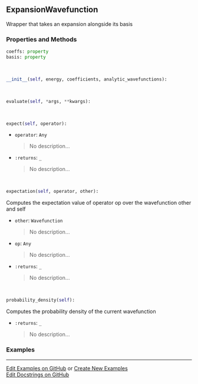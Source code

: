 ## <a id="Psience.BasisReps.Wavefunctions.ExpansionWavefunction">ExpansionWavefunction</a>
Wrapper that takes an expansion alongside its basis

### Properties and Methods
```python
coeffs: property
basis: property
```
<a id="Psience.BasisReps.Wavefunctions.ExpansionWavefunction.__init__">&nbsp;</a>
```python
__init__(self, energy, coefficients, analytic_wavefunctions): 
```

<a id="Psience.BasisReps.Wavefunctions.ExpansionWavefunction.evaluate">&nbsp;</a>
```python
evaluate(self, *args, **kwargs): 
```

<a id="Psience.BasisReps.Wavefunctions.ExpansionWavefunction.expect">&nbsp;</a>
```python
expect(self, operator): 
```

- `operator`: `Any`
    >No description...
- `:returns`: `_`
    >No description...

<a id="Psience.BasisReps.Wavefunctions.ExpansionWavefunction.expectation">&nbsp;</a>
```python
expectation(self, operator, other): 
```
Computes the expectation value of operator op over the wavefunction other and self
- `other`: `Wavefunction`
    >No description...
- `op`: `Any`
    >No description...
- `:returns`: `_`
    >No description...

<a id="Psience.BasisReps.Wavefunctions.ExpansionWavefunction.probability_density">&nbsp;</a>
```python
probability_density(self): 
```
Computes the probability density of the current wavefunction
- `:returns`: `_`
    >No description...

### Examples


___

[Edit Examples on GitHub](https://github.com/McCoyGroup/References/edit/gh-pages/Documentation/examples/Psience/BasisReps/Wavefunctions/ExpansionWavefunction.md) or 
[Create New Examples](https://github.com/McCoyGroup/References/new/gh-pages/?filename=Documentation/examples/Psience/BasisReps/Wavefunctions/ExpansionWavefunction.md) <br/>
[Edit Docstrings on GitHub](https://github.com/McCoyGroup/Psience/edit/master/BasisReps/Wavefunctions.py?message=Update%20Docs)